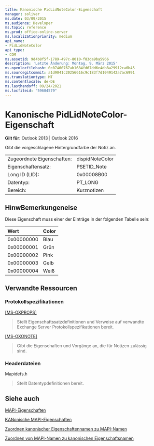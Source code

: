 ```yaml
---
title: Kanonische PidLidNoteColor-Eigenschaft
manager: soliver
ms.date: 03/09/2015
ms.audience: Developer
ms.topic: reference
ms.prod: office-online-server
ms.localizationpriority: medium
api_name:
- PidLidNoteColor
api_type:
- COM
ms.assetid: 9d4b8f5f-1789-497c-8010-f83da9ba5966
description: 'Letzte Änderung: Montag, 9. März 2015'
ms.openlocfilehash: 0c07460767ab1684fd67dd6e4db8a29912ca6b45
ms.sourcegitcommit: a1d9041c20256616c9c183f7d1049142a7ac6991
ms.translationtype: MT
ms.contentlocale: de-DE
ms.lasthandoff: 09/24/2021
ms.locfileid: "59604579"
---
```

# <a name="pidlidnotecolor-canonical-property"></a>Kanonische PidLidNoteColor-Eigenschaft

  
  
**Gilt für**: Outlook 2013 | Outlook 2016 
  
Gibt die vorgeschlagene Hintergrundfarbe der Notiz an. 
  
|||
|:-----|:-----|
|Zugeordnete Eigenschaften:  <br/> |dispidNoteColor  <br/> |
|Eigenschaftensatz:  <br/> |PSETID_Note  <br/> |
|Long ID (LID):  <br/> |0x00008B00  <br/> |
|Datentyp:  <br/> |PT_LONG  <br/> |
|Bereich:  <br/> |Kurznotizen  <br/> |
   
## <a name="remarks"></a>HinwBemerkungeneise

Diese Eigenschaft muss einer der Einträge in der folgenden Tabelle sein:
  
|**Wert**|**Color**|
|:-----|:-----|
|0x00000000  <br/> |Blau  <br/> |
|0x00000001  <br/> |Grün  <br/> |
|0x00000002  <br/> |Pink  <br/> |
|0x00000003  <br/> |Gelb  <br/> |
|0x00000004  <br/> |Weiß  <br/> |
   
## <a name="related-resources"></a>Verwandte Ressourcen

### <a name="protocol-specifications"></a>Protokollspezifikationen

[[MS-OXPROPS]](https://msdn.microsoft.com/library/f6ab1613-aefe-447d-a49c-18217230b148%28Office.15%29.aspx)
  
> Stellt Eigenschaftssatzdefinitionen und Verweise auf verwandte Exchange Server Protokollspezifikationen bereit.
    
[[MS-OXONOTE]](https://msdn.microsoft.com/library/6bf4ed7e-316c-4a3c-be27-5ec93e7ab39f%28Office.15%29.aspx)
  
> Gibt die Eigenschaften und Vorgänge an, die für Notizen zulässig sind.
    
### <a name="header-files"></a>Headerdateien

Mapidefs.h
  
> Stellt Datentypdefinitionen bereit.
    
## <a name="see-also"></a>Siehe auch



[MAPI-Eigenschaften](mapi-properties.md)
  
[KANonische MAPI-Eigenschaften](mapi-canonical-properties.md)
  
[Zuordnen kanonischer Eigenschaftennamen zu MAPI-Namen](mapping-canonical-property-names-to-mapi-names.md)
  
[Zuordnen von MAPI-Namen zu kanonischen Eigenschaftsnamen](mapping-mapi-names-to-canonical-property-names.md)


